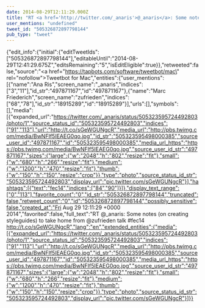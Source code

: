 ```yaml
---
date: 2014-08-29T12:11:29.000Z
title: "RT <a href='http://twitter.com/_anaris'>@_anaris</a>: Some notes (on creating styleguides) to take home from <a href='http://twitter.com/zufrieden'>@zufrieden</a> talk #fec14 http://t.co/sGeWGUNgcR″"
user_mentions: "undefined"
tweet_id: "505326872897798144"
pub_type: "tweet"
---
```

{"edit_info":{"initial":{"editTweetIds":["505326872897798144"],"editableUntil":"2014-08-29T12:41:29.675Z","editsRemaining":"5","isEditEligible":true}},"retweeted":false,"source":"<a href=\"https://tapbots.com/software/tweetbot/mac\" rel=\"nofollow\">Tweetbot for Mac</a>","entities":{"user_mentions":[{"name":"Ana Ris","screen_name":"_anaris","indices":["3","11"],"id_str":"497871167","id":"497871167"},{"name":"Marc Friederich","screen_name":"zufrieden","indices":["68","78"],"id_str":"18915289","id":"18915289"}],"urls":[],"symbols":[],"media":[{"expanded_url":"https://twitter.com/_anaris/status/505323595724492803/photo/1","source_status_id":"505323595724492803","indices":["91","113"],"url":"http://t.co/sGeWGUNgcR","media_url":"http://pbs.twimg.com/media/BwNFIf5IEAEG0qo.jpg","id_str":"505323595498000385","source_user_id":"497871167","id":"505323595498000385","media_url_https":"https://pbs.twimg.com/media/BwNFIf5IEAEG0qo.jpg","source_user_id_str":"497871167","sizes":{"large":{"w":"2048","h":"802","resize":"fit"},"small":{"w":"680","h":"266","resize":"fit"},"medium":{"w":"1200","h":"470","resize":"fit"},"thumb":{"w":"150","h":"150","resize":"crop"}},"type":"photo","source_status_id_str":"505323595724492803","display_url":"pic.twitter.com/sGeWGUNgcR"}],"hashtags":[{"text":"fec14","indices":["84","90"]}]},"display_text_range":["0","113"],"favorite_count":"0","id_str":"505326872897798144","truncated":false,"retweet_count":"0","id":"505326872897798144","possibly_sensitive":false,"created_at":"Fri Aug 29 12:11:29 +0000 2014","favorited":false,"full_text":"RT @_anaris: Some notes (on creating styleguides) to take home from @zufrieden talk #fec14 http://t.co/sGeWGUNgcR","lang":"en","extended_entities":{"media":[{"expanded_url":"https://twitter.com/_anaris/status/505323595724492803/photo/1","source_status_id":"505323595724492803","indices":["91","113"],"url":"http://t.co/sGeWGUNgcR","media_url":"http://pbs.twimg.com/media/BwNFIf5IEAEG0qo.jpg","id_str":"505323595498000385","source_user_id":"497871167","id":"505323595498000385","media_url_https":"https://pbs.twimg.com/media/BwNFIf5IEAEG0qo.jpg","source_user_id_str":"497871167","sizes":{"large":{"w":"2048","h":"802","resize":"fit"},"small":{"w":"680","h":"266","resize":"fit"},"medium":{"w":"1200","h":"470","resize":"fit"},"thumb":{"w":"150","h":"150","resize":"crop"}},"type":"photo","source_status_id_str":"505323595724492803","display_url":"pic.twitter.com/sGeWGUNgcR"}]}}
